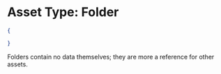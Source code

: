 # Asset Type: Folder

```json
{

}
```

Folders contain no data themselves; they are more a reference for other assets.